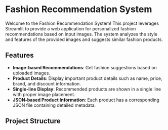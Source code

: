# Fashion Recommendation System

Welcome to the Fashion Recommendation System! This project leverages Streamlit to provide a web application for personalized fashion recommendations based on input images. The system analyzes the style and features of the provided images and suggests similar fashion products.

## Features

- **Image-based Recommendations**: Get fashion suggestions based on uploaded images.
- **Product Details**: Display important product details such as name, price, brand, and discount information.
- **Single-line Display**: Recommended products are shown in a single line with proper image placement.
- **JSON-based Product Information**: Each product has a corresponding JSON file containing detailed metadata.

## Project Structure

